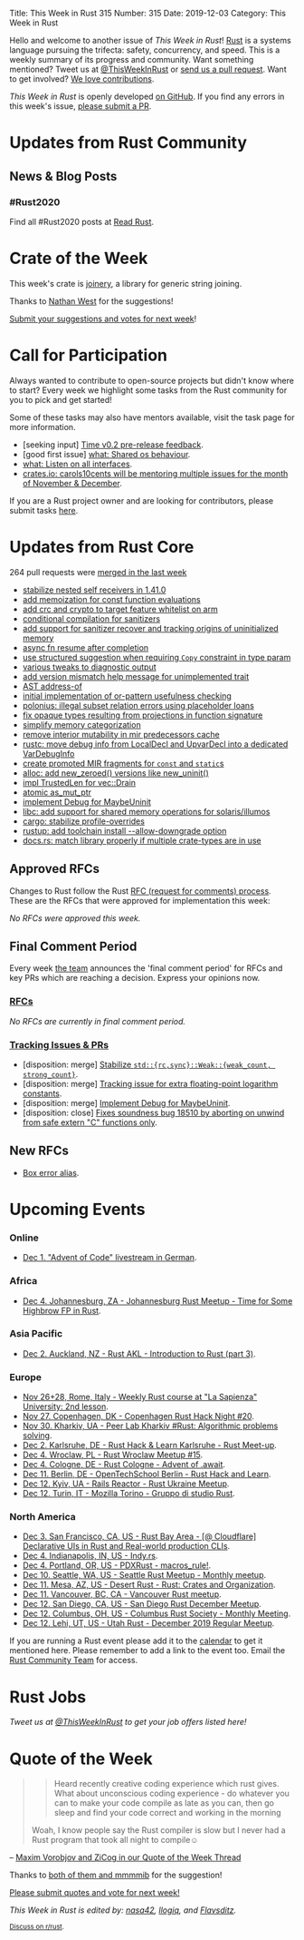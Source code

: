Title: This Week in Rust 315
Number: 315
Date: 2019-12-03
Category: This Week in Rust

Hello and welcome to another issue of *This Week in Rust*!
[Rust](http://rust-lang.org) is a systems language pursuing the trifecta: safety, concurrency, and speed.
This is a weekly summary of its progress and community.
Want something mentioned? Tweet us at [@ThisWeekInRust](https://twitter.com/ThisWeekInRust) or [send us a pull request](https://github.com/cmr/this-week-in-rust).
Want to get involved? [We love contributions](https://github.com/rust-lang/rust/blob/master/CONTRIBUTING.md).

*This Week in Rust* is openly developed [on GitHub](https://github.com/cmr/this-week-in-rust).
If you find any errors in this week's issue, [please submit a PR](https://github.com/cmr/this-week-in-rust/pulls).

# Updates from Rust Community

## News & Blog Posts

### #Rust2020

Find all #Rust2020 posts at [Read Rust](https://readrust.net/rust-2020/).

# Crate of the Week

This week's crate is [joinery](https://docs.rs/joinery), a library for generic string joining. 

Thanks to [Nathan West](https://users.rust-lang.org/t/crate-of-the-week/2704/677) for the suggestions!

[Submit your suggestions and votes for next week][submit_crate]!

[submit_crate]: https://users.rust-lang.org/t/crate-of-the-week/2704

# Call for Participation

Always wanted to contribute to open-source projects but didn't know where to start?
Every week we highlight some tasks from the Rust community for you to pick and get started!

Some of these tasks may also have mentors available, visit the task page for more information.

* [seeking input] [Time v0.2 pre-release feedback](https://github.com/time-rs/time/issues/190).
* [good first issue] [what: Shared os behaviour](https://github.com/imsnif/what/issues/17).
* [what: Listen on all interfaces](https://github.com/imsnif/what/issues/16).
* [crates.io: carols10cents will be mentoring multiple issues for the month of November & December](https://github.com/rust-lang/crates.io/issues?q=is%3Aissue+is%3Aopen+sort%3Aupdated-desc+label%3AE-mentor).

If you are a Rust project owner and are looking for contributors, please submit tasks [here][guidelines].

[guidelines]: https://users.rust-lang.org/t/twir-call-for-participation/4821

# Updates from Rust Core

264 pull requests were [merged in the last week][merged]

[merged]: https://github.com/search?q=is%3Apr+org%3Arust-lang+is%3Amerged+merged%3A2019-11-25..2019-12-02

* [stabilize nested self receivers in 1.41.0](https://github.com/rust-lang/rust/pull/64325)
* [add memoization for const function evaluations](https://github.com/rust-lang/rust/pull/66294)
* [add crc and crypto to target feature whitelist on arm](https://github.com/rust-lang/rust/pull/66918)
* [conditional compilation for sanitizers](https://github.com/rust-lang/rust/pull/66245)
* [add support for sanitizer recover and tracking origins of uninitialized memory](https://github.com/rust-lang/rust/pull/66522)
* [async fn resume after completion](https://github.com/rust-lang/rust/pull/66321)
* [use structured suggestion when requiring `Copy` constraint in type param](https://github.com/rust-lang/rust/pull/66567)
* [various tweaks to diagnostic output](https://github.com/rust-lang/rust/pull/66754)
* [add version mismatch help message for unimplemented trait](https://github.com/rust-lang/rust/pull/66561)
* [AST address-of](https://github.com/rust-lang/rust/pull/66671)
* [initial implementation of or-pattern usefulness checking](https://github.com/rust-lang/rust/pull/66612)
* [polonius: illegal subset relation errors using placeholder loans](https://github.com/rust-lang/polonius/pull/137)
* [fix opaque types resulting from projections in function signature](https://github.com/rust-lang/rust/pull/66178)
* [simplify memory categorization](https://github.com/rust-lang/rust/pull/66246)
* [remove interior mutability in mir predecessors cache](https://github.com/rust-lang/rust/pull/64736)
* [rustc: move debug info from LocalDecl and UpvarDecl into a dedicated VarDebugInfo](https://github.com/rust-lang/rust/pull/56231)
* [create promoted MIR fragments for `const` and `static`s](https://github.com/rust-lang/rust/pull/66642)
* [alloc: add new_zeroed() versions like new_uninit()](https://github.com/rust-lang/rust/pull/66128)
* [impl TrustedLen for vec::Drain](https://github.com/rust-lang/rust/pull/66759)
* [atomic as_mut_ptr](https://github.com/rust-lang/rust/pull/66705)
* [implement Debug for MaybeUninit](https://github.com/rust-lang/rust/pull/65013)
* [libc: add support for shared memory operations for solaris/illumos](https://github.com/rust-lang/libc/pull/1584)
* [cargo: stabilize profile-overrides](https://github.com/rust-lang/cargo/pull/7591)
* [rustup: add toolchain install --allow-downgrade option](https://github.com/rust-lang/rustup/pull/2126)
* [docs.rs: match library properly if multiple crate-types are in use](https://github.com/rust-lang/docs.rs/pull/499)

## Approved RFCs

Changes to Rust follow the Rust [RFC (request for comments)
process](https://github.com/rust-lang/rfcs#rust-rfcs). These
are the RFCs that were approved for implementation this week:

*No RFCs were approved this week.*

## Final Comment Period

Every week [the team](https://www.rust-lang.org/team.html) announces the
'final comment period' for RFCs and key PRs which are reaching a
decision. Express your opinions now.

### [RFCs](https://github.com/rust-lang/rfcs/labels/final-comment-period)

*No RFCs are currently in final comment period.*

### [Tracking Issues & PRs](https://github.com/rust-lang/rust/labels/final-comment-period)

* [disposition: merge] [Stabilize `std::{rc,sync}::Weak::{weak_count, strong_count}`](https://github.com/rust-lang/rust/pull/65778).
* [disposition: merge] [Tracking issue for extra floating-point logarithm constants](https://github.com/rust-lang/rust/issues/50540).
* [disposition: merge] [Implement Debug for MaybeUninit](https://github.com/rust-lang/rust/pull/65013).
* [disposition: close] [Fixes soundness bug 18510 by aborting on unwind from safe extern "C" functions only](https://github.com/rust-lang/rust/pull/64315).

## New RFCs

* [Box error alias](https://github.com/rust-lang/rfcs/pull/2820).

# Upcoming Events

### Online

* [Dec  1. "Advent of Code" livestream in German](https://github.com/scy/advent-of-code).

### Africa

* [Dec  4. Johannesburg, ZA - Johannesburg Rust Meetup - Time for Some Highbrow FP in Rust](https://www.meetup.com/Johannesburg-Rust-Meetup/events/cpdtkryzqbgb/).

### Asia Pacific

* [Dec  2. Auckland, NZ - Rust AKL - Introduction to Rust (part 3)](https://www.meetup.com/rust-akl/events/259481456/).

### Europe

* [Nov 26+28, Rome, Italy - Weekly Rust course at "La Sapienza" University: 2nd lesson](https://lugsapienza.altervista.org/corsorust-nov2019).
* [Nov 27. Copenhagen, DK - Copenhagen Rust Hack Night #20](https://cph.rs/).
* [Nov 30. Kharkiv, UA - Peer Lab Kharkiv #Rust: Algorithmic problems solving](https://www.facebook.com/events/571415073420154/).
* [Dec  2. Karlsruhe, DE - Rust Hack & Learn Karlsruhe - Rust Meet-up](https://www.meetup.com/Rust-Hack-Learn-Karlsruhe/events/266554688/).
* [Dec  4. Wroclaw, PL - Rust Wroclaw Meetup #15](https://www.meetup.com/Rust-Wroclaw/events/266756721/).
* [Dec  4. Cologne, DE - Rust Cologne - Advent of .await](https://www.meetup.com/RustCologne/events/tnrnbryzqbgb/).
* [Dec 11. Berlin, DE - OpenTechSchool Berlin - Rust Hack and Learn](https://www.meetup.com/opentechschool-berlin/events/nxdpgryzqbpb/).
* [Dec 12. Kyiv, UA - Rails Reactor - Rust Ukraine Meetup](https://www.facebook.com/events/1173477969528421/).
* [Dec 12. Turin, IT - Mozilla Torino - Gruppo di studio Rust](https://www.meetup.com/Mozilla-Torino/events/266750624).

### North America

* [Dec  3. San Francisco, CA, US - Rust Bay Area - [@ Cloudflare] Declarative UIs in Rust and Real-world production CLIs](https://www.meetup.com/Rust-Bay-Area/events/266571982).
* [Dec  4. Indianapolis, IN, US - Indy.rs](https://www.meetup.com/indyrs/events/mffbtpyzqbgb/).
* [Dec  4. Portland, OR, US - PDXRust - macros_rule!](https://www.meetup.com/PDXRust/events/264733991/).
* [Dec 10. Seattle, WA, US - Seattle Rust Meetup - Monthly meetup](https://www.meetup.com/Seattle-Rust-Meetup/events/prbtdryzqbnb/).
* [Dec 11. Mesa, AZ, US - Desert Rust - Rust: Crates and Organization](https://www.meetup.com/Desert-Rustaceans/events/wmmphryzpbkc/).
* [Dec 11. Vancouver, BC, CA - Vancouver Rust meetup](https://www.meetup.com/Vancouver-Rust/events/rwcpfryzqbpb/).
* [Dec 12. San Diego, CA, US - San Diego Rust December Meetup](https://www.meetup.com/San-Diego-Rust/events/266502136/).
* [Dec 12. Columbus, OH, US - Columbus Rust Society - Monthly Meeting](https://www.meetup.com/columbus-rs/events/dpkhgryzqbqb/).
* [Dec 12. Lehi, UT, US - Utah Rust - December 2019 Regular Meetup](https://www.meetup.com/utah-rust/events/265905262/).

If you are running a Rust event please add it to the [calendar] to get
it mentioned here. Please remember to add a link to the event too.
Email the [Rust Community Team][community] for access.

[calendar]: https://www.google.com/calendar/embed?src=apd9vmbc22egenmtu5l6c5jbfc%40group.calendar.google.com
[community]: mailto:community-team@rust-lang.org

# Rust Jobs

*Tweet us at [@ThisWeekInRust](https://twitter.com/ThisWeekInRust) to get your job offers listed here!*

# Quote of the Week

> > Heard recently creative coding experience which rust gives. What about unconscious coding experience - do whatever you can to make your code compile as late as you can, then go sleep and find your code correct and working in the morning
>
> Woah, I know people say the Rust compiler is slow but I never had a Rust program that took all night to compile☺

– [Maxim Vorobjov and ZiCog in our Quote of the Week Thread](https://users.rust-lang.org/t/twir-quote-of-the-week/328/749)

Thanks to [both of them and mmmmib](https://users.rust-lang.org/t/twir-quote-of-the-week/328/752) for the suggestion!

[Please submit quotes and vote for next week!](https://users.rust-lang.org/t/twir-quote-of-the-week/328)

*This Week in Rust is edited by: [nasa42](https://github.com/nasa42), [llogiq](https://github.com/llogiq), and [Flavsditz](https://github.com/Flavsditz).*

<small>[Discuss on r/rust]().</small>
